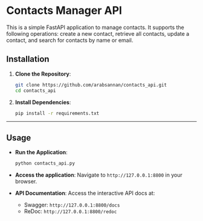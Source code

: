 # Contacts Manager API
This is a simple FastAPI application to manage contacts. It supports the following operations: create a new contact, retrieve all contacts, update a contact, and search for contacts by name or email.

## Installation

1. **Clone the Repository**:
    ```bash
    git clone https://github.com/arabsannan/contacts_api.git
    cd contacts_api
    ```

2. **Install Dependencies**:
    ```bash
    pip install -r requirements.txt
    ```

---

## Usage

- **Run the Application**:
    ```bash
    python contacts_api.py
    ```

- **Access the application**:
    Navigate to `http://127.0.0.1:8800` in your browser.

- **API Documentation**:
    Access the interactive API docs at:
    - Swagger: `http://127.0.0.1:8800/docs`
    - ReDoc: `http://127.0.0.1:8800/redoc`
